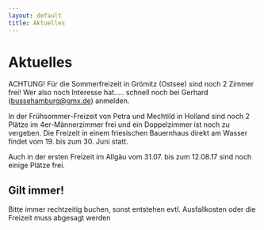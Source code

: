 ```yaml
---
layout: default
title: Aktuelles
---
```

# Aktuelles

ACHTUNG! Für die Sommerfreizeit in Grömitz (Ostsee) sind noch 2 Zimmer frei! Wer also noch Interesse hat…..
schnell noch bei Gerhard (bussehamburg@gmx.de) anmelden. 
 
In der Frühsommer-Freizeit von Petra und Mechtild in Holland sind noch 2 Plätze im 4er-Männerzimmer 
frei und ein Doppelzimmer ist noch zu vergeben. Die Freizeit in einem friesischen Bauernhaus direkt 
am Wasser findet vom 19. bis zum 30. Juni statt.

Auch in der ersten Freizeit im Allgäu vom 31.07. bis zum 12.08.17 sind noch einige Plätze frei. 

## Gilt immer!

Bitte immer rechtzeitig buchen, sonst entstehen evtl.
Ausfallkosten oder die Freizeit muss abgesagt werden
